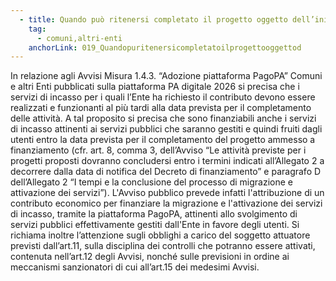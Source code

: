 ```yaml
---
  - title: Quando può ritenersi completato il progetto oggetto dell’iniziativa proposta ai fini del finanziamento?
    tag:
      - comuni,altri-enti
    anchorLink: 019_Quandopuritenersicompletatoilprogettooggettod
---
```


In relazione agli Avvisi Misura 1.4.3. “Adozione piattaforma PagoPA” Comuni e altri Enti pubblicati sulla piattaforma PA digitale 2026 si precisa che i servizi di incasso per i quali l’Ente ha richiesto il contributo devono essere realizzati e funzionanti al più tardi alla data prevista per il completamento delle attività. A tal proposito si precisa che sono finanziabili anche i servizi di incasso attinenti ai servizi pubblici che saranno gestiti e quindi fruiti dagli utenti entro la data prevista per il completamento del progetto ammesso a finanziamento (cfr. art. 8, comma 3, dell’Avviso “Le attività previste per i progetti proposti dovranno concludersi entro i termini indicati all’Allegato 2 a decorrere dalla data di notifica del Decreto di finanziamento” e paragrafo D dell’Allegato 2 “I tempi e la conclusione del processo di migrazione e attivazione dei servizi”). L'Avviso pubblico prevede infatti l'attribuzione di un contributo economico per finanziare la migrazione e l'attivazione dei servizi di incasso, tramite la piattaforma PagoPA, attinenti allo svolgimento di servizi pubblici effettivamente gestiti dall'Ente in favore degli utenti. Si richiama inoltre l’attenzione sugli obblighi a carico del soggetto attuatore previsti dall’art.11, sulla disciplina dei controlli che potranno essere attivati, contenuta nell’art.12 degli Avvisi, nonché sulle previsioni in ordine ai meccanismi sanzionatori di cui all’art.15 dei medesimi Avvisi.

